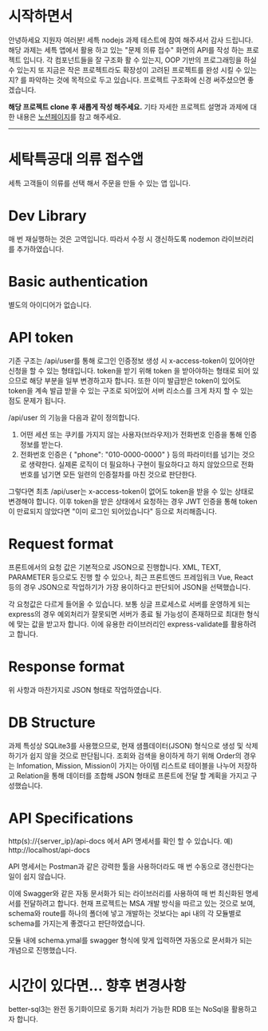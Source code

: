 # 시작하면서
안녕하세요 지원자 여러분! 세특 nodejs 과제 테스트에 참여 해주셔서 감사 드립니다. 해당 과제는 세특 앱에서 활용 하고 있는 "문제 의류 접수" 화면의 API를 작성 하는 프로젝트 입니다. 각 컴포넌트들을 잘 구조화 활 수 있는지, OOP 기반의 프로그래밍을 하실 수 있는지 또 지금은 작은 프로젝트라도 확장성이 고려된 프로젝트를 완성 시킬 수 있는지? 를 파악하는 것에 목적으로 두고 있습니다. 프로젝트 구조화에 신경 써주셨으면 좋겠습니다.

**해당 프로젝트 clone 후 새롭게 작성 해주세요.**
기타 자세한 프로젝트 설명과 과제에 대한 내용은 [노션페이지](https://washswat.notion.site/NodeJS-a16cd2078a3c4b38a7e8df6de875e890 "노션페이지")를 참고 해주세요.


------------

# 세탁특공대 의류 접수앱
세특 고객들이 의류를 선택 해서 주문을 만들 수 있는 앱 입니다.

# Dev Library
매 번 재실행하는 것은 고역입니다. 따라서 수정 시 갱신하도록 nodemon 라이브러리를 추가하였습니다.

# Basic authentication
별도의 아이디어가 없습니다.

# API token
기존 구조는 /api/user를 통해 로그인 인증정보 생성 시 x-access-token이 있어야만 신청을 할 수 있는 형태입니다.
token을 받기 위해 token 을 받아야하는 형태로 되어 있으므로 해당 부분을 일부 변경하고자 합니다.
또한 이미 발급받은 token이 있어도 token을 계속 발급 받을 수 있는 구조로 되어있어 서버 리소스를 크게 차지 할 수 있는 점도 문제가 됩니다.

/api/user 의 기능을 다음과 같이 정의합니다.
1) 어떤 세션 또는 쿠키를 가지지 않는 사용자(브라우저)가 전화번호 인증을 통해 인증정보를 받는다.
2) 전화번호 인증은 { "phone": "010-0000-0000" } 등의 파라미터를 넘기는 것으로 생략한다. 
실제론 로직이 더 필요하나 구현이 필요하다고 하지 않았으므로 전화번호를 넘기면 모든 일련의 인증절차를 마친 것으로 판단한다.

그렇다면 최초 /api/user는 x-access-token이 없어도 token을 받을 수 있는 상태로 변경해야 합니다.
이후 token을 받은 상태에서 요청하는 경우 JWT 인증을 통해 token이 만료되지 않았다면 "이미 로그인 되어있습니다" 등으로 처리해줍니다.

# Request format
프론트에서의 요청 값은 기본적으로 JSON으로 진행합니다.
XML, TEXT, PARAMETER 등으로도 진행 할 수 있으나, 최근 프론트엔드 프레임워크 Vue, React 등의 경우 JSON으로 작업하기가
가장 용이하다고 판단되어 JSON을 선택했습니다.

각 요청값은 다르게 들어올 수 있습니다. 보통 싱글 프로세스로 서버를 운영하게 되는 express의 경우 예외처리가 잘못되면
서버가 종료 될 가능성이 존재하므로 최대한 형식에 맞는 값을 받고자 합니다.
이에 유용한 라이브러리인 express-validate를 활용하려고 합니다.

# Response format
위 사항과 마찬가지로 JSON 형태로 작업하였습니다.

# DB Structure
과제 특성상 SQLite3를 사용했으므로, 현재 샘플데이터(JSON) 형식으로 생성 및 삭제하기가 쉽지 않을 것으로 판단됩니다.
조회와 검색을 용이하게 하기 위해 Order의 경우는 Infomation, Mission, Mission이 가지는 아이템 리스트로 테이블을 나누어 저장하고
Relation을 통해 데이터를 조합해 JSON 형태로 프론트에 전달 할 계획을 가지고 구성했습니다.

# API Specifications
http(s)://{server_ip}/api-docs 에서 API 명세서를 확인 할 수 있습니다.
예) http://localhost/api-docs

API 명세서는 Postman과 같은 강력한 툴을 사용하더라도 매 번 수동으로 갱신한다는 일이 쉽지 않습니다.

이에 Swagger와 같은 자동 문서화가 되는 라이브러리를 사용하여 매 번 최신화된 명세서를 전달하려고 합니다.
현재 프로젝트는 MSA 개발 방식을 따르고 있는 것으로 보여, schema와 route를 하나의 폴더에 넣고 개발하는 것보다는
api 내의 각 모듈별로 schema를 가지는게 좋겠다고 판단하였습니다.

모듈 내에 schema.ymal를 swagger 형식에 맞게 입력하면 자동으로 문서화가 되는 개념으로 진행했습니다.

# 시간이 있다면... 향후 변경사항
better-sql3는 완전 동기화이므로 동기화 처리가 가능한 RDB 또는 NoSql을 활용하고자 합니다.
